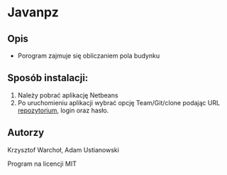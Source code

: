 # Javanpz
## Opis
* Porogram zajmuje się obliczaniem pola budynku
## Sposób instalacji:
1. Należy pobrać aplikację Netbeans
2. Po uruchomieniu aplikacji wybrać opcję Team/Git/clone podając URL [repozytorium](https://github.com/AdasixDerp/Java/), login oraz hasło.




## Autorzy
Krzysztof Warchoł,
Adam Ustianowski

Program na licencji MIT
